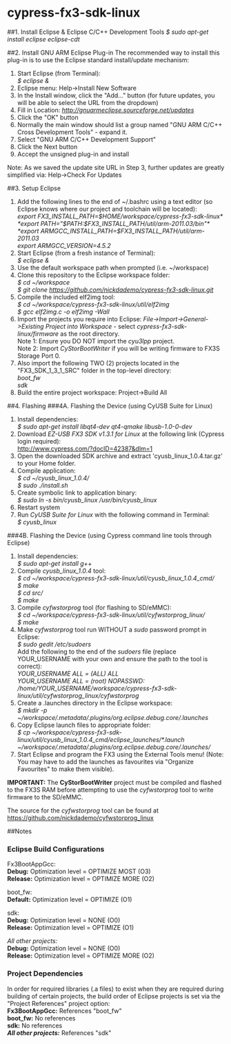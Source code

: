 cypress-fx3-sdk-linux
=====================

##1. Install Eclipse & Eclipse C/C++ Development Tools
*$ sudo apt-get install eclipse eclipse-cdt*

##2. Install GNU ARM Eclipse Plug-in
The recommended way to install this plug-in is to use the Eclipse standard install/update mechanism:  
1. Start Eclipse (from Terminal):  
*$ eclipse &*  
2. Eclipse menu: Help->Install New Software  
3. In the Install window, click the "Add..." button (for future updates, you will be able to select the URL from the dropdown)  
4. Fill in Location: *http://gnuarmeclipse.sourceforge.net/updates*  
5. Click the "OK" button  
6. Normally the main window should list a group named "GNU ARM C/C++ Cross Development Tools" - expand it.  
7. Select "GNU ARM C/C++ Development Support"  
8. Click the Next button  
9. Accept the unsigned plug-in and install  

Note: As we saved the update site URL in Step 3, further updates are greatly simplified via: Help->Check For Updates

##3. Setup Eclipse
1. Add the following lines to the end of ~/.bashrc using a text editor (so Eclipse knows where our project and toolchain will be located):  
*export FX3_INSTALL_PATH=$HOME/workspace/cypress-fx3-sdk-linux*  
*export PATH="$PATH:$FX3_INSTALL_PATH/util/arm-2011.03/bin"*  
*export ARMGCC_INSTALL_PATH=$FX3_INSTALL_PATH/util/arm-2011.03*  
*export ARMGCC_VERSION=4.5.2*  
2. Start Eclipse (from a fresh instance of Terminal):  
*$ eclipse &*
3. Use the default workspace path when prompted (i.e. ~/workspace)
4. Clone this repository to the Eclipse workspace folder:  
*$ cd ~/workspace*  
*$ git clone https://github.com/nickdademo/cypress-fx3-sdk-linux.git*  
5. Compile the included elf2img tool:  
*$ cd ~/workspace/cypress-fx3-sdk-linux/util/elf2img*  
*$ gcc elf2img.c -o elf2img -Wall*  
6. Import the projects you require into Eclipse: _File->Import->General->Existing Project into Workspace_ - select _cypress-fx3-sdk-linux/firmware_ as the root directory.  
Note 1: Ensure you DO NOT import the *cyu3lpp* project.  
Note 2: Import *CyStorBootWriter* if you will be writing firmware to FX3S Storage Port 0.  
7. Also import the following TWO (2) projects located in the "FX3_SDK_1_3_1_SRC" folder in the top-level directory:  
*boot_fw*  
*sdk*  
8. Build the entire project workspace: Project->Build All

##4. Flashing
###4A. Flashing the Device (using CyUSB Suite for Linux)
1. Install dependencies:  
*$ sudo apt-get install libqt4-dev qt4-qmake libusb-1.0-0-dev*  
2. Download _EZ-USB FX3 SDK v1.3.1 for Linux_ at the following link (Cypress login required):  
http://www.cypress.com/?docID=42387&dlm=1  
3. Open the downloaded SDK archive and extract 'cyusb_linux_1.0.4.tar.gz' to your Home folder.
4. Compile application:  
*$ cd ~/cyusb_linux_1.0.4/*  
*$ sudo ./install.sh*  
5. Create symbolic link to application binary:  
*$ sudo ln -s bin/cyusb_linux /usr/bin/cyusb_linux*
6. Restart system
7. Run _CyUSB Suite for Linux_ with the following command in Terminal:  
*$ cyusb_linux*

###4B. Flashing the Device (using Cypress command line tools through Eclipse)
1. Install dependencies:  
*$ sudo apt-get install g++*  
2. Compile *cyusb_linux_1.0.4* tool:  
*$ cd ~/workspace/cypress-fx3-sdk-linux/util/cyusb_linux_1.0.4_cmd/*  
*$ make*  
*$ cd src/*  
*$ make*
3. Compile *cyfwstorprog* tool (for flashing to SD/eMMC):  
*$ cd ~/workspace/cypress-fx3-sdk-linux/util/cyfwstorprog_linux/*  
*$ make*  
4. Make *cyfwstorprog* tool run WITHOUT a _sudo_ password prompt in Eclipse:  
*$ sudo gedit /etc/sudoers*  
Add the following to the end of the _sudoers_ file (replace YOUR_USERNAME with your own and ensure the path to the tool is correct):  
*YOUR_USERNAME ALL = (ALL) ALL*  
*YOUR_USERNAME ALL = (root) NOPASSWD: /home/YOUR_USERNAME/workspace/cypress-fx3-sdk-linux/util/cyfwstorprog_linux/cyfwstorprog*  
5. Create a .launches directory in the Eclipse workspace:  
*$ mkdir -p ~/workspace/.metadata/.plugins/org.eclipse.debug.core/.launches*  
6. Copy Eclipse launch files to appropriate folder:  
*$ cp ~/workspace/cypress-fx3-sdk-linux/util/cyusb_linux_1.0.4_cmd/eclipse_launches/*_\*.launch ~/workspace/.metadata/.plugins/org.eclipse.debug.core/.launches/_    
7. Start Eclipse and program the FX3 using the External Tools menu! (Note: You may have to add the launches as favourites via "Organize Favourites" to make them visible).

**IMPORTANT:** The **CyStorBootWriter** project must be compiled and flashed to the FX3S RAM before attempting to use the  _cyfwstorprog_ tool to write firmware to the SD/eMMC.

The source for the  _cyfwstorprog_ tool can be found at https://github.com/nickdademo/cyfwstorprog_linux

##Notes
### Eclipse Build Configurations
Fx3BootAppGcc:   
**Debug:** Optimization level = OPTIMIZE MOST (O3)  
**Release:** Optimization level = OPTIMIZE MORE (O2)

boot_fw:  
**Default:** Optimization level = OPTIMIZE (O1)

sdk:   
**Debug:** Optimization level = NONE (O0)  
**Release:** Optimization level = OPTIMIZE (O1)

_All other projects:_   
**Debug:** Optimization level = NONE (O0)  
**Release:** Optimization level = OPTIMIZE MORE (O2)

### Project Dependencies
In order for required libraries (.a files) to exist when they are required during building of certain projects, the build order of Eclipse projects is set via the "Project References" project option:  
**Fx3BootAppGcc:** References "boot_fw"  
**boot_fw:** No references  
**sdk:** No references  
**_All other projects:_** References "sdk"
